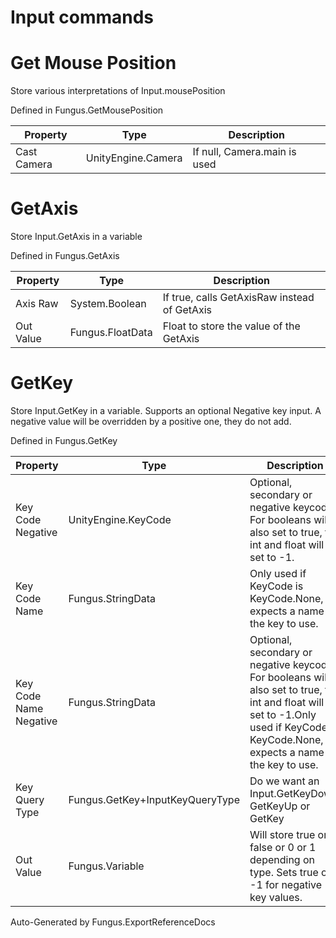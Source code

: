 # Input commands

# Get Mouse Position
Store various interpretations of Input.mousePosition

Defined in Fungus.GetMousePosition

Property | Type | Description
 --- | --- | ---
Cast Camera | UnityEngine.Camera | If null, Camera.main is used

# GetAxis
Store Input.GetAxis in a variable

Defined in Fungus.GetAxis

Property | Type | Description
 --- | --- | ---
Axis Raw | System.Boolean | If true, calls GetAxisRaw instead of GetAxis
Out Value | Fungus.FloatData | Float to store the value of the GetAxis

# GetKey
Store Input.GetKey in a variable. Supports an optional Negative key input. A negative value will be overridden by a positive one, they do not add.

Defined in Fungus.GetKey

Property | Type | Description
 --- | --- | ---
Key Code Negative | UnityEngine.KeyCode | Optional, secondary or negative keycode. For booleans will also set to true, for int and float will set to -1.
Key Code Name | Fungus.StringData | Only used if KeyCode is KeyCode.None, expects a name of the key to use.
Key Code Name Negative | Fungus.StringData | Optional, secondary or negative keycode. For booleans will also set to true, for int and float will set to -1.Only used if KeyCode is KeyCode.None, expects a name of the key to use.
Key Query Type | Fungus.GetKey+InputKeyQueryType | Do we want an Input.GetKeyDown, GetKeyUp or GetKey
Out Value | Fungus.Variable | Will store true or false or 0 or 1 depending on type. Sets true or -1 for negative key values.

Auto-Generated by Fungus.ExportReferenceDocs
